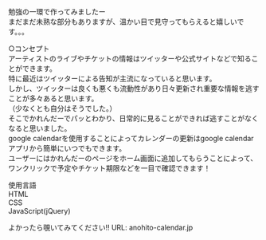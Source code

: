 勉強の一環で作ってみましたー </br>
まだまだ未熟な部分もありますが、温かい目で見守ってもらえると嬉しいです。。。

○コンセプト </br>
アーティストのライブやチケットの情報はツイッターや公式サイトなどで知ることができます。 </br>
特に最近はツイッターによる告知が主流になっていると思います。 </br>
しかし、ツイッターは良くも悪くも流動性があり日々更新され重要な情報を逃すことが多々あると思います。 </br>
（少なくとも自分はそうでした。） </br>
そこでかれんだーでパッとわかり、日常的に見ることができれば逃すことがなくなると思いました。 </br>
google calendarを使用することによってカレンダーの更新はgoogle calendarアプリから簡単にいつでもできます。 </br>
ユーザーにはかれんだーのページをホーム画面に追加してもらうことによって、ワンクリックで予定やチケット期限などを一目で確認できます！ </br>



使用言語 </br>
 HTML </br>
 CSS </br>
 JavaScript(jQuery)


よかったら覗いてみてください‼︎
URL: <a>anohito-calendar.jp </a>
